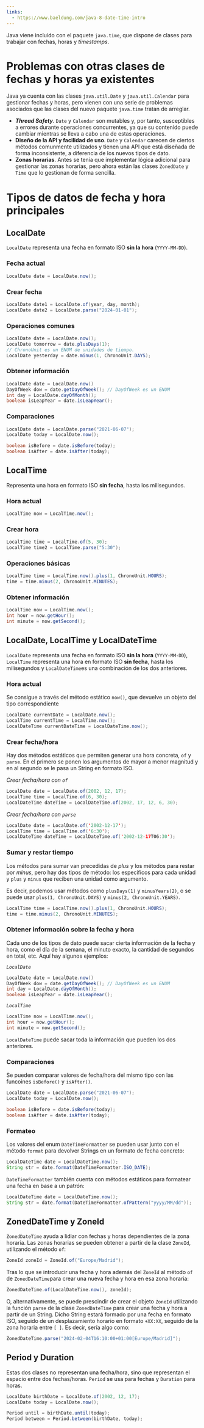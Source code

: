 ```yaml
---
links:
  - https://www.baeldung.com/java-8-date-time-intro
---
```


Java viene incluido con el paquete `java.time`, que dispone de clases para trabajar con fechas, horas y *timestamps*.

# Problemas con otras clases de fechas y horas ya existentes

Java ya cuenta con las clases `java.util.Date` y `java.util.Calendar` para gestionar fechas y horas, pero vienen con una serie de problemas asociados que las clases del nuevo paquete `java.time` tratan de arreglar.

- ***Thread Safety***. `Date` y `Calendar` son mutables y, por tanto, susceptibles a errores durante operaciones concurrentes, ya que su contenido puede cambiar mientras se lleva a cabo una de estas operaciones.
- **Diseño de la API y facilidad de uso**. `Date` y `Calendar` carecen de ciertos métodos comunmente utilizados y tienen una API que está diseñada de forma inconsistente, a diferencia de los nuevos tipos de dato.
- **Zonas horarias**. Antes se tenía que implementar lógica adicional para gestionar las zonas horarias, pero ahora están las clases `ZonedDate` y `Time` que lo gestionan de forma sencilla.

# Tipos de datos de fecha y hora principales

## LocalDate

`LocalDate` representa una fecha en formato ISO **sin la hora** (`YYYY-MM-DD`).

### Fecha actual

```java
LocalDate date = LocalDate.now();
```

### Crear fecha

```java
LocalDate date1 = LocalDate.of(year, day, month);
LocalDate date2 = LocalDate.parse("2024-01-01");
```

### Operaciones comunes

```java
LocalDate date = LocalDate.now();
LocalDate tomorrow = date.plusDays(1);
// ChronoUnit es un ENUM de unidades de tiempo.
LocalDate yesterday = date.minus(1, ChronoUnit.DAYS);
```

### Obtener información

```java
LocalDate date = LocalDate.now()
DayOfWeek dow = date.getDayOfWeek(); // DayOfWeek es un ENUM
int day = LocalDate.dayOfMonth();
boolean isLeapYear = date.isLeapYear();
```

### Comparaciones

```java
LocalDate date = LocalDate.parse("2021-06-07");
LocalDate today = LocalDate.now();

boolean isBefore = date.isBefore(today);
boolean isAfter = date.isAfter(today);
```

## LocalTime

Representa una hora en formato ISO **sin fecha**, hasta los milisegundos.

### Hora actual

```java
LocalTime now = LocalTime.now();
```

### Crear hora

```java
LocalTime time = LocalTime.of(5, 30);
LocalTime time2 = LocalTime.parse("5:30");
```

### Operaciones básicas

```java
LocalTime time = LocalTime.now().plus(1, ChronoUnit.HOURS);
time = time.minus(2, ChronoUnit.MINUTES);
```

### Obtener información

```java
LocalTime now = LocalTime.now();
int hour = now.getHour();
int minute = now.getSecond();
```

## LocalDate, LocalTime y LocalDateTime

`LocalDate` representa una fecha en formato ISO **sin la hora** (`YYYY-MM-DD`), `LocalTime` representa una hora en formato ISO **sin fecha**, hasta los milisegundos y `LocalDateTime`es una combinación de los dos anteriores.

### Hora actual

Se consigue a través del método estático `now()`, que devuelve un objeto del tipo correspondiente

```java
LocalDate currentDate = LocalDate.now();
LocalTime currentTime = LocalTime.now();
LocalDateTime currentDateTime = LocalDateTime.now();
```

### Crear fecha/hora

Hay dos métodos estáticos que permiten generar una hora concreta, `of` y `parse`. En el primero se ponen los argumentos de mayor a menor magnitud y en al segundo se le pasa un String en formato ISO.

*Crear fecha/hora con `of`*
```java
LocalDate date = LocalDate.of(2002, 12, 17);
LocalTime time = LocalTime.of(6, 30);
LocalDateTime dateTime = LocalDateTime.of(2002, 17, 12, 6, 30);
```

*Crear fecha/hora con `parse`*
```java
LocalDate date = LocalDate.of('2002-12-17');
LocalTime time = LocalTime.of('6:30');
LocalDateTime dateTime = LocalDateTime.of('2002-12-17T06:30');
```

### Sumar y restar tiempo

Los métodos para sumar van precedidas de *plus* y los métodos para restar por *minus*, pero hay dos tipos de método: los específicos para cada unidad y `plus` y `minus` que reciben una unidad como argumento.

Es decir, podemos usar métodos como `plusDays(1)` y `minusYears(2)`, o se puede usar `plus(1, ChronoUnit.DAYS)` y `minus(2, ChronoUnit.YEARS)`.

```java
LocalTime time = LocalTime.now().plus(1, ChronoUnit.HOURS);
time = time.minus(2, ChronoUnit.MINUTES);
```

### Obtener información sobre la fecha y hora

Cada uno de los tipos de dato puede sacar cierta información de la fecha y hora, como el día de la semana, el minuto exacto, la cantidad de segundos en total, etc. Aquí hay algunos ejemplos:

*`LocalDate`*
```java
LocalDate date = LocalDate.now()
DayOfWeek dow = date.getDayOfWeek(); // DayOfWeek es un ENUM
int day = LocalDate.dayOfMonth();
boolean isLeapYear = date.isLeapYear();
```

*`LocalTime`*
```java
LocalTime now = LocalTime.now();
int hour = now.getHour();
int minute = now.getSecond();
```

`LocalDateTime` puede sacar toda la información que pueden los dos anteriores.

### Comparaciones

Se pueden comparar valores de fecha/hora del mismo tipo con las funcoines `isBefore()` y `isAfter()`.

```java
LocalDate date = LocalDate.parse("2021-06-07");
LocalDate today = LocalDate.now();

boolean isBefore = date.isBefore(today);
boolean isAfter = date.isAfter(today);
```

### Formateo

Los valores del enum `DateTimeFormatter` se pueden usar junto con el método `format` para devolver Strings en un formato de fecha concreto:

```java
LocalDateTime date = LocalDateTime.now();
String str = date.format(DateTimeFormatter.ISO_DATE);
```

`DateTimeFormatter` también cuenta con métodos estáticos para formatear una fecha en base a un patrón:

```java
LocalDateTime date = LocalDateTime.now();
String str = date.format(DateTimeFormatter.ofPattern("yyyy/MM/dd"));
```

## ZonedDateTime y ZoneId

`ZonedDateTime` ayuda a lidiar con fechas y horas dependientes de la zona horaria. Las zonas horarias se pueden obtener a partir de la clase `ZoneId`, utilizando el método `of`:

```java
ZoneId zoneId = ZoneId.of("Europe/Madrid");
```

Tras lo que se introducir una fecha y hora además del `ZoneId` al método `of` de `ZonedDateTime`para crear una nueva fecha y hora en esa zona horaria:

```java
ZonedDateTime.of(LocalDateTime.now(), zoneId);
```

O, alternativamente, se puede prescindir de crear el objeto `ZoneId` utilizando la función `parse` de la clase `ZonedDateTime` para crear una fecha y hora a partir de un String. Dicho String estará formado por una fecha en formato ISO, seguido de un desplazamiento horario en formato `+XX:XX`,  seguido de la zona horaria entre `[ ]`. Es decir, sería algo como:

```java
ZonedDateTime.parse("2024-02-04T16:10:00+01:00[Europe/Madrid]");
```

## Period y Duration

Estas dos clases no representan una fecha/hora, sino que representan el espacio entre dos fechas/horas. `Period` se usa para fechas y `Duration` para horas.

```java
LocalDate birthDate = LocalDate.of(2002, 12, 17);
LocalDate today = LocalDate.now();

Period until = birthDate.until(today);
Period between = Period.between(birthDate, today);
```